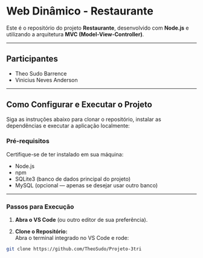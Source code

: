 # Web Dinâmico - Restaurante

Este é o repositório do projeto **Restaurante**, desenvolvido com **Node.js** e utilizando a arquitetura **MVC (Model-View-Controller)**.

---

## Participantes
- Theo Sudo Barrence
- Vinicius Neves Anderson

---

## Como Configurar e Executar o Projeto

Siga as instruções abaixo para clonar o repositório, instalar as dependências e executar a aplicação localmente:

### Pré-requisitos
Certifique-se de ter instalado em sua máquina:
- Node.js
- npm
- SQLite3 (banco de dados principal do projeto)
- MySQL (opcional — apenas se desejar usar outro banco)

---

### Passos para Execução

1. **Abra o VS Code** (ou outro editor de sua preferência).  

2. **Clone o Repositório:**  
Abra o terminal integrado no VS Code e rode:  
```bash
git clone https://github.com/TheoSudo/Projeto-3tri
